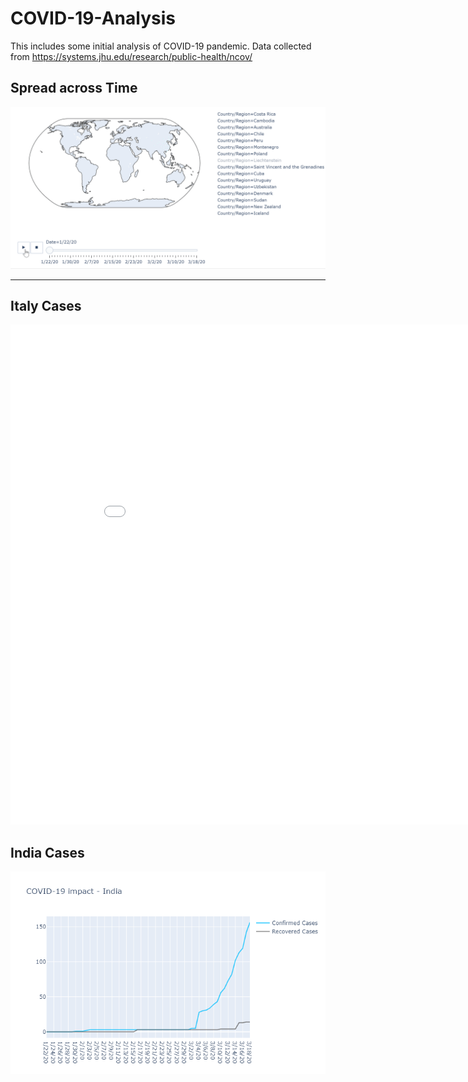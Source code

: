 # COVID-19-Analysis

This includes some initial analysis of COVID-19 pandemic.
Data collected from https://systems.jhu.edu/research/public-health/ncov/


## Spread across Time

![](https://raw.githubusercontent.com/prateekiiest/COVID-19-Analysis/master/covid-world.gif?token=AD2K44VHNXSE7TVW3RCQ6YK6PWECE)



-------------------------------------

## Italy Cases


<iframe width="900" height="800" frameborder="0" scrolling="no" src="//plotly.com/~prateekkol21/85.embed"></iframe>


## India Cases

![](https://raw.githubusercontent.com/prateekiiest/COVID-19-Analysis/master/newplot%20(2).png)


